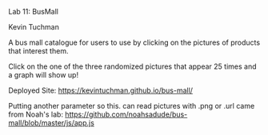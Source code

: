 Lab 11: BusMall

Kevin Tuchman

A bus mall catalogue for users to use by clicking on the pictures of products that interest them.

Click on the one of the three randomized pictures that appear 25 times and a graph will show up!

Deployed Site: https://kevintuchman.github.io/bus-mall/

Putting another parameter so this. can read pictures with .png or .url came from Noah's lab: https://github.com/noahsadude/bus-mall/blob/master/js/app.js